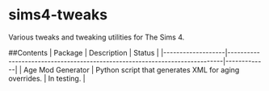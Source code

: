 # sims4-tweaks
Various tweaks and tweaking utilities for The Sims 4.

##Contents
| Package           | Description                                                                | Status      |
|-------------------|----------------------------------------------------------------------------|-------------|
| Age Mod Generator | Python script that generates XML for aging overrides. | In testing. |
